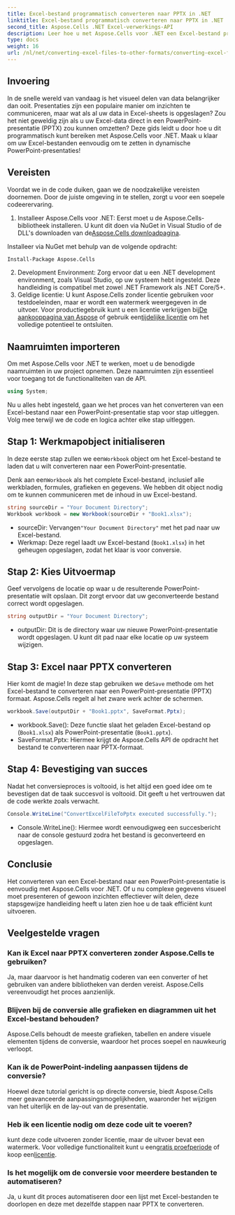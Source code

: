 ```yaml
---
title: Excel-bestand programmatisch converteren naar PPTX in .NET
linktitle: Excel-bestand programmatisch converteren naar PPTX in .NET
second_title: Aspose.Cells .NET Excel-verwerkings-API
description: Leer hoe u met Aspose.Cells voor .NET een Excel-bestand programmatisch kunt converteren naar een PowerPoint-presentatie (PPTX) met behulp van deze stapsgewijze handleiding.
type: docs
weight: 16
url: /nl/net/converting-excel-files-to-other-formats/converting-excel-file-to-pptx/
---
```

## Invoering

In de snelle wereld van vandaag is het visueel delen van data belangrijker dan ooit. Presentaties zijn een populaire manier om inzichten te communiceren, maar wat als al uw data in Excel-sheets is opgeslagen? Zou het niet geweldig zijn als u uw Excel-data direct in een PowerPoint-presentatie (PPTX) zou kunnen omzetten? Deze gids leidt u door hoe u dit programmatisch kunt bereiken met Aspose.Cells voor .NET. Maak u klaar om uw Excel-bestanden eenvoudig om te zetten in dynamische PowerPoint-presentaties!

## Vereisten

Voordat we in de code duiken, gaan we de noodzakelijke vereisten doornemen. Door de juiste omgeving in te stellen, zorgt u voor een soepele codeerervaring.

1. Installeer Aspose.Cells voor .NET: Eerst moet u de Aspose.Cells-bibliotheek installeren. U kunt dit doen via NuGet in Visual Studio of de DLL's downloaden van de[Aspose.Cells downloadpagina](https://releases.aspose.com/cells/net/).

Installeer via NuGet met behulp van de volgende opdracht:
```bash
Install-Package Aspose.Cells
```
2. Development Environment: Zorg ervoor dat u een .NET development environment, zoals Visual Studio, op uw systeem hebt ingesteld. Deze handleiding is compatibel met zowel .NET Framework als .NET Core/5+.
3.  Geldige licentie: U kunt Aspose.Cells zonder licentie gebruiken voor testdoeleinden, maar er wordt een watermerk weergegeven in de uitvoer. Voor productiegebruik kunt u een licentie verkrijgen bij[De aankooppagina van Aspose](https://purchase.aspose.com/buy) of gebruik een[tijdelijke licentie](https://purchase.aspose.com/temporary-license/) om het volledige potentieel te ontsluiten.

## Naamruimten importeren

Om met Aspose.Cells voor .NET te werken, moet u de benodigde naamruimten in uw project opnemen. Deze naamruimten zijn essentieel voor toegang tot de functionaliteiten van de API.

```csharp
using System;
```

Nu u alles hebt ingesteld, gaan we het proces van het converteren van een Excel-bestand naar een PowerPoint-presentatie stap voor stap uitleggen. Volg mee terwijl we de code en logica achter elke stap uitleggen.

## Stap 1: Werkmapobject initialiseren

 In deze eerste stap zullen we een`Workbook` object om het Excel-bestand te laden dat u wilt converteren naar een PowerPoint-presentatie.

 Denk aan een`Workbook` als het complete Excel-bestand, inclusief alle werkbladen, formules, grafieken en gegevens. We hebben dit object nodig om te kunnen communiceren met de inhoud in uw Excel-bestand.

```csharp
string sourceDir = "Your Document Directory";
Workbook workbook = new Workbook(sourceDir + "Book1.xlsx");
```

-  sourceDir: Vervangen`"Your Document Directory"` met het pad naar uw Excel-bestand.
- Werkmap: Deze regel laadt uw Excel-bestand (`Book1.xlsx`) in het geheugen opgeslagen, zodat het klaar is voor conversie.

## Stap 2: Kies Uitvoermap

Geef vervolgens de locatie op waar u de resulterende PowerPoint-presentatie wilt opslaan. Dit zorgt ervoor dat uw geconverteerde bestand correct wordt opgeslagen.

```csharp
string outputDir = "Your Document Directory";
```

- outputDir: Dit is de directory waar uw nieuwe PowerPoint-presentatie wordt opgeslagen. U kunt dit pad naar elke locatie op uw systeem wijzigen.

## Stap 3: Excel naar PPTX converteren

 Hier komt de magie! In deze stap gebruiken we de`Save` methode om het Excel-bestand te converteren naar een PowerPoint-presentatie (PPTX) formaat. Aspose.Cells regelt al het zware werk achter de schermen.

```csharp
workbook.Save(outputDir + "Book1.pptx", SaveFormat.Pptx);
```

- workbook.Save(): Deze functie slaat het geladen Excel-bestand op (`Book1.xlsx`) als PowerPoint-presentatie (`Book1.pptx`).
- SaveFormat.Pptx: Hiermee krijgt de Aspose.Cells API de opdracht het bestand te converteren naar PPTX-formaat.

## Stap 4: Bevestiging van succes

Nadat het conversieproces is voltooid, is het altijd een goed idee om te bevestigen dat de taak succesvol is voltooid. Dit geeft u het vertrouwen dat de code werkte zoals verwacht.

```csharp
Console.WriteLine("ConvertExcelFileToPptx executed successfully.");
```

- Console.WriteLine(): Hiermee wordt eenvoudigweg een succesbericht naar de console gestuurd zodra het bestand is geconverteerd en opgeslagen.

## Conclusie

Het converteren van een Excel-bestand naar een PowerPoint-presentatie is eenvoudig met Aspose.Cells voor .NET. Of u nu complexe gegevens visueel moet presenteren of gewoon inzichten effectiever wilt delen, deze stapsgewijze handleiding heeft u laten zien hoe u de taak efficiënt kunt uitvoeren.

## Veelgestelde vragen

### Kan ik Excel naar PPTX converteren zonder Aspose.Cells te gebruiken?
Ja, maar daarvoor is het handmatig coderen van een converter of het gebruiken van andere bibliotheken van derden vereist. Aspose.Cells vereenvoudigt het proces aanzienlijk.

### Blijven bij de conversie alle grafieken en diagrammen uit het Excel-bestand behouden?
Aspose.Cells behoudt de meeste grafieken, tabellen en andere visuele elementen tijdens de conversie, waardoor het proces soepel en nauwkeurig verloopt.

### Kan ik de PowerPoint-indeling aanpassen tijdens de conversie?
Hoewel deze tutorial gericht is op directe conversie, biedt Aspose.Cells meer geavanceerde aanpassingsmogelijkheden, waaronder het wijzigen van het uiterlijk en de lay-out van de presentatie.

### Heb ik een licentie nodig om deze code uit te voeren?
 kunt deze code uitvoeren zonder licentie, maar de uitvoer bevat een watermerk. Voor volledige functionaliteit kunt u een[gratis proefperiode](https://releases.aspose.com/) of koop een[licentie](https://purchase.aspose.com/buy).

### Is het mogelijk om de conversie voor meerdere bestanden te automatiseren?
Ja, u kunt dit proces automatiseren door een lijst met Excel-bestanden te doorlopen en deze met dezelfde stappen naar PPTX te converteren.
